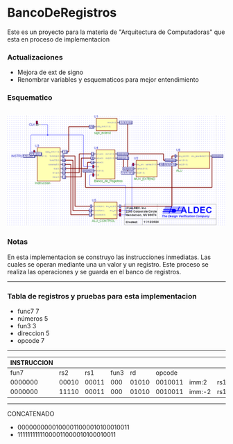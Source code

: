 # BancoDeRegistros
Este es un proyecto para la materia de "Arquitectura de Computadoras" que esta en proceso de implementacion

### Actualizaciones
- Mejora de ext de signo
- Renombrar variables y esquematicos para mejor entendimiento
### Esquematico
![TOP](captura_top.png)
---

### Notas
En esta implementacion se construyo las instrucciones inmediatas. Las cuales se operan mediante una un valor y un registro.
Este proceso se realiza las operaciones y se guarda en el banco de registros.

---

### Tabla de registros y pruebas para esta implementacion

- func7 7
- números 5
- fun3  3
- direccion  5
- opcode 7

---

| INSTRUCCION |       |       |      |       |         |        |       |
|-------------|-------|-------|------|-------|---------|--------|-------|
| fun7        | rs2   | rs1   | fun3 | rd    | opcode  |        |       |
| 0000000     | 00010 | 00011 | 000  | 01010 | 0010011 | imm:2  | rs1:3 |
| 0000000     | 11110 | 00011 | 000  | 01010 | 0010011 | imm:-2 | rs1:3 |

---

CONCATENADO
- 00000000001000011000010100010011
- 11111111111000011000010100010011 
